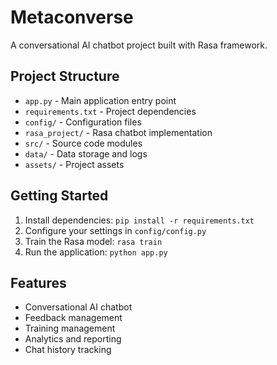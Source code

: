 # Metaconverse

A conversational AI chatbot project built with Rasa framework.

## Project Structure

- `app.py` - Main application entry point
- `requirements.txt` - Project dependencies
- `config/` - Configuration files
- `rasa_project/` - Rasa chatbot implementation
- `src/` - Source code modules
- `data/` - Data storage and logs
- `assets/` - Project assets

## Getting Started

1. Install dependencies: `pip install -r requirements.txt`
2. Configure your settings in `config/config.py`
3. Train the Rasa model: `rasa train`
4. Run the application: `python app.py`

## Features

- Conversational AI chatbot
- Feedback management
- Training management
- Analytics and reporting
- Chat history tracking
